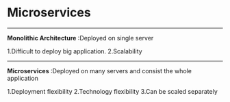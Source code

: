 # Microservices
---
**Monolithic Architecture** :Deployed on single server

1.Difficult to deploy big application.
2.Scalability

---
**Microservices** :Deployed on many servers and consist the whole application

1.Deployment flexibility
2.Technology flexibility
3.Can be scaled separately
